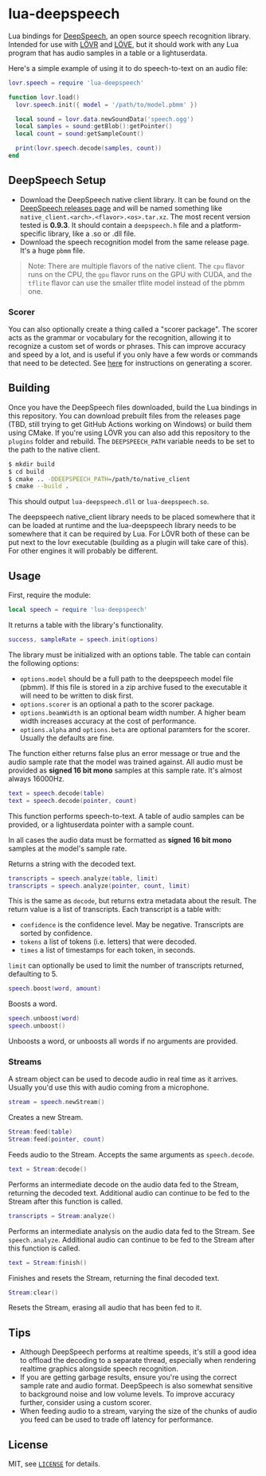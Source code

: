 lua-deepspeech
===

Lua bindings for [DeepSpeech](https://github.com/Mozilla/DeepSpeech), an open source speech
recognition library.  Intended for use with [LÖVR](https://lovr.org) and [LÖVE](https://love2d.org),
but it should work with any Lua program that has audio samples in a table or a lightuserdata.

Here's a simple example of using it to do speech-to-text on an audio file:

```lua
lovr.speech = require 'lua-deepspeech'

function lovr.load()
  lovr.speech.init({ model = '/path/to/model.pbmm' })

  local sound = lovr.data.newSoundData('speech.ogg')
  local samples = sound:getBlob():getPointer()
  local count = sound:getSampleCount()

  print(lovr.speech.decode(samples, count))
end
```

DeepSpeech Setup
---

- Download the DeepSpeech native client library.  It can be found on the [DeepSpeech releases page](https://github.com/Mozilla/DeepSpeech/releases/latest)
  and will be named something like `native_client.<arch>.<flavor>.<os>.tar.xz`.  The most recent
  version tested is **0.9.3**.  It should contain a `deepspeech.h` file and a platform-specific
  library, like a .so or .dll file.
- Download the speech recognition model from the same release page.  It's a huge `pbmm` file.

> Note: There are multiple flavors of the native client.  The `cpu` flavor runs on the CPU, the
`gpu` flavor runs on the GPU with CUDA, and the `tflite` flavor can use the smaller tflite model
instead of the pbmm one.

### Scorer

You can also optionally create a thing called a "scorer package".  The scorer acts as the grammar
or vocabulary for the recognition, allowing it to recognize a custom set of words or phrases.  This
can improve accuracy and speed by a lot, and is useful if you only have a few words or commands that
need to be detected.  See [here](https://deepspeech.readthedocs.io/en/v0.9.3/Scorer.html) for
instructions on generating a scorer.

Building
---

Once you have the DeepSpeech files downloaded, build the Lua bindings in this repository.  You can
download prebuilt files from the releases page (TBD, still trying to get GitHub Actions working on
Windows) or build them using CMake.  If you're using LÖVR you can also add this repository to the
`plugins` folder and rebuild.  The `DEEPSPEECH_PATH` variable needs to be set to the path to the
native client.

```sh
$ mkdir build
$ cd build
$ cmake .. -DDEEPSPEECH_PATH=/path/to/native_client
$ cmake --build .
```

This should output `lua-deepspeech.dll` or `lua-deepspeech.so`.

The deepspeech native_client library needs to be placed somewhere that it can be loaded at runtime
and the lua-deepspeech library needs to be somewhere that it can be required by Lua.  For LÖVR both
of these can be put next to the lovr executable (building as a plugin will take care of this).
For other engines it will probably be different.

Usage
---

First, require the module:

```lua
local speech = require 'lua-deepspeech'
```

It returns a table with the library's functionality.

```lua
success, sampleRate = speech.init(options)
```

The library must be initialized with an options table.  The table can contain the following options:

- `options.model` should be a full path to the deepspeech model file (pbmm).  If this file is stored
  in a zip archive fused to the executable it will need to be written to disk first.
- `options.scorer` is an optional a path to the scorer package.
- `options.beamWidth` is an optional beam width number.  A higher beam width increases accuracy at
  the cost of performance.
- `options.alpha` and `options.beta` are optional paramters for the scorer.  Usually the defaults
  are fine.

The function either returns false plus an error message or true and the audio sample rate that the
model was trained against.  All audio must be provided as **signed 16 bit mono** samples at this
sample rate.  It's almost always 16000Hz.

```lua
text = speech.decode(table)
text = speech.decode(pointer, count)
```

This function performs speech-to-text.  A table of audio samples can be provided, or a lightuserdata
pointer with a sample count.

In all cases the audio data must be formatted as **signed 16 bit mono** samples at the model's
sample rate.

Returns a string with the decoded text.

```lua
transcripts = speech.analyze(table, limit)
transcripts = speech.analyze(pointer, count, limit)
```

This is the same as `decode`, but returns extra metadata about the result.  The return value is a
list of transcripts.  Each transcript is a table with:

- `confidence` is the confidence level.  May be negative.  Transcripts are sorted by confidence.
- `tokens` a list of tokens (i.e. letters) that were decoded.
- `times` a list of timestamps for each token, in seconds.

`limit` can optionally be used to limit the number of transcripts returned, defaulting to 5.

```lua
speech.boost(word, amount)
```

Boosts a word.

```lua
speech.unboost(word)
speech.unboost()
```

Unboosts a word, or unboosts all words if no arguments are provided.

### Streams

A stream object can be used to decode audio in real time as it arrives.  Usually you'd use this with
audio coming from a microphone.

```lua
stream = speech.newStream()
```

Creates a new Stream.

```lua
Stream:feed(table)
Stream:feed(pointer, count)
```

Feeds audio to the Stream.  Accepts the same arguments as `speech.decode`.

```lua
text = Stream:decode()
```

Performs an intermediate decode on the audio data fed to the Stream, returning the decoded text.
Additional audio can continue to be fed to the Stream after this function is called.

```lua
transcripts = Stream:analyze()
```

Performs an intermediate analysis on the audio data fed to the Stream.  See `speech.analyze`.
Additional audio can continue to be fed to the Stream after this function is called.

```lua
text = Stream:finish()
```

Finishes and resets the Stream, returning the final decoded text.

```lua
Stream:clear()
```

Resets the Stream, erasing all audio that has been fed to it.

Tips
---

- Although DeepSpeech performs at realtime speeds, it's still a good idea to offload the decoding
  to a separate thread, especially when rendering realtime graphics alongside speech recognition.
- If you are getting garbage results, ensure you're using the correct sample rate and audio format.
  DeepSpeech is also somewhat sensitive to background noise and low volume levels.  To improve
  accuracy further, consider using a custom scorer.
- When feeding audio to a stream, varying the size of the chunks of audio you feed can be used to
  trade off latency for performance.

License
---

MIT, see [`LICENSE`](LICENSE) for details.
